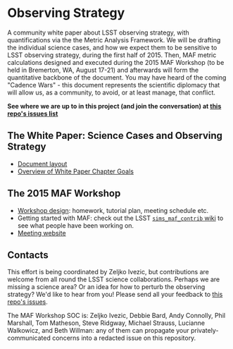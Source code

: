 # Observing Strategy

A community white paper about LSST observing strategy, with quantifications via the the Metric Analysis Framework. We will be drafting the individual science cases, and how we expect them to be sensitive to LSST observing strategy, during the first half of 2015. Then, MAF metric calculations designed and executed during the 2015 MAF Workshop (to be held in Bremerton, WA, August 17-21) and afterwards will form the quantitative backbone of the document. You may have heard of the coming  "Cadence Wars" - this document represents the scientific diplomacy that will allow us, as a community, to avoid, or at least manage, that conflict.

**See where we are up to in this project (and join the conversation) at [this repo's issues list](https://github.com/LSSTScienceCollaborations/ObservingStrategy/issues)**

## The White Paper: Science Cases and Observing Strategy

* [Document layout](https://github.com/LSSTScienceCollaborations/ObservingStrategy/blob/master/whitepaper/notes/whitepaper-design.md)
* [Overview of White Paper Chapter Goals](https://github.com/LSSTScienceCollaborations/ObservingStrategy/blob/master/whitepaper/notes/chapter-template.md)

## The 2015 MAF Workshop 

* [Workshop design](https://github.com/LSSTScienceCollaborations/ObservingStrategy/blob/master/workshop/notes/design.md): homework, tutorial plan, meeting schedule etc.
* Getting started with MAF: check out the LSST [`sims_maf_contrib` wiki](https://github.com/LSST-nonproject/sims_maf_contrib/wiki) to see what people have been working on.
* [Meeting website](http://lsstsciencecollaborations.github.io/ObservingStrategy/)

## Contacts

This effort is being coordinated by Zeljko Ivezic, but contributions are welcome from all round the LSST science collaborations. Perhaps we are missing a science area? Or an idea for how to perturb the observing strategy? We'd like to hear from you! Please send all your feedback to [this repo's issues](https://github.com/LSSTScienceCollaborations/ObservingStrategy/issues/new).

The MAF Workshop SOC is: Zeljko Ivezic, Debbie Bard, Andy Connolly, Phil Marshall, Tom Matheson, Steve Ridgway, Michael Strauss, Lucianne Walkowicz, and Beth Willman: any of them can propagate your privately-communicated concerns into a redacted issue on this repository.

